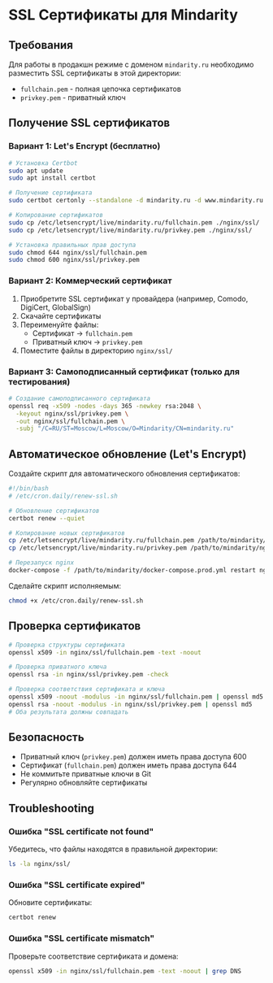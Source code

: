 # SSL Сертификаты для Mindarity

## Требования

Для работы в продакшн режиме с доменом `mindarity.ru` необходимо разместить SSL сертификаты в этой директории:

- `fullchain.pem` - полная цепочка сертификатов
- `privkey.pem` - приватный ключ

## Получение SSL сертификатов

### Вариант 1: Let's Encrypt (бесплатно)

```bash
# Установка Certbot
sudo apt update
sudo apt install certbot

# Получение сертификата
sudo certbot certonly --standalone -d mindarity.ru -d www.mindarity.ru

# Копирование сертификатов
sudo cp /etc/letsencrypt/live/mindarity.ru/fullchain.pem ./nginx/ssl/
sudo cp /etc/letsencrypt/live/mindarity.ru/privkey.pem ./nginx/ssl/

# Установка правильных прав доступа
sudo chmod 644 nginx/ssl/fullchain.pem
sudo chmod 600 nginx/ssl/privkey.pem
```

### Вариант 2: Коммерческий сертификат

1. Приобретите SSL сертификат у провайдера (например, Comodo, DigiCert, GlobalSign)
2. Скачайте сертификаты
3. Переименуйте файлы:
   - Сертификат → `fullchain.pem`
   - Приватный ключ → `privkey.pem`
4. Поместите файлы в директорию `nginx/ssl/`

### Вариант 3: Самоподписанный сертификат (только для тестирования)

```bash
# Создание самоподписанного сертификата
openssl req -x509 -nodes -days 365 -newkey rsa:2048 \
  -keyout nginx/ssl/privkey.pem \
  -out nginx/ssl/fullchain.pem \
  -subj "/C=RU/ST=Moscow/L=Moscow/O=Mindarity/CN=mindarity.ru"
```

## Автоматическое обновление (Let's Encrypt)

Создайте скрипт для автоматического обновления сертификатов:

```bash
#!/bin/bash
# /etc/cron.daily/renew-ssl.sh

# Обновление сертификатов
certbot renew --quiet

# Копирование новых сертификатов
cp /etc/letsencrypt/live/mindarity.ru/fullchain.pem /path/to/mindarity/nginx/ssl/
cp /etc/letsencrypt/live/mindarity.ru/privkey.pem /path/to/mindarity/nginx/ssl/

# Перезапуск nginx
docker-compose -f /path/to/mindarity/docker-compose.prod.yml restart nginx
```

Сделайте скрипт исполняемым:
```bash
chmod +x /etc/cron.daily/renew-ssl.sh
```

## Проверка сертификатов

```bash
# Проверка структуры сертификата
openssl x509 -in nginx/ssl/fullchain.pem -text -noout

# Проверка приватного ключа
openssl rsa -in nginx/ssl/privkey.pem -check

# Проверка соответствия сертификата и ключа
openssl x509 -noout -modulus -in nginx/ssl/fullchain.pem | openssl md5
openssl rsa -noout -modulus -in nginx/ssl/privkey.pem | openssl md5
# Оба результата должны совпадать
```

## Безопасность

- Приватный ключ (`privkey.pem`) должен иметь права доступа 600
- Сертификат (`fullchain.pem`) должен иметь права доступа 644
- Не коммитьте приватные ключи в Git
- Регулярно обновляйте сертификаты

## Troubleshooting

### Ошибка "SSL certificate not found"
Убедитесь, что файлы находятся в правильной директории:
```bash
ls -la nginx/ssl/
```

### Ошибка "SSL certificate expired"
Обновите сертификаты:
```bash
certbot renew
```

### Ошибка "SSL certificate mismatch"
Проверьте соответствие сертификата и домена:
```bash
openssl x509 -in nginx/ssl/fullchain.pem -text -noout | grep DNS
```

